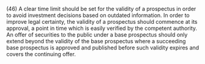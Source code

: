 (46) A clear time limit should be set for the validity of a prospectus in order to avoid investment decisions based on outdated information. In order to improve legal certainty, the validity of a prospectus should commence at its approval, a point in time which is easily verified by the competent authority. An offer of securities to the public under a base prospectus should only extend beyond the validity of the base prospectus where a succeeding base prospectus is approved and published before such validity expires and covers the continuing offer.